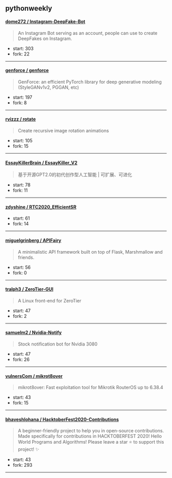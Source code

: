 ## pythonweekly

#### [dome272 / Instagram-DeepFake-Bot](https://github.com/dome272/Instagram-DeepFake-Bot)

> An Instagram Bot serving as an account, people can use to create DeepFakes on Instagram.

+ start: 303
+ fork: 22

----


#### [genforce / genforce](https://github.com/genforce/genforce)

> GenForce: an efficient PyTorch library for deep generative modeling (StyleGANv1v2, PGGAN, etc)

+ start: 197
+ fork: 8

----


#### [rvizzz / rotate](https://github.com/rvizzz/rotate)

> Create recursive image rotation animations

+ start: 105
+ fork: 15

----


#### [EssayKillerBrain / EssayKiller_V2](https://github.com/EssayKillerBrain/EssayKiller_V2)

> 基于开源GPT2.0的初代创作型人工智能 | 可扩展、可进化

+ start: 78
+ fork: 11

----


#### [zdyshine / RTC2020_EfficientSR](https://github.com/zdyshine/RTC2020_EfficientSR)

> 

+ start: 61
+ fork: 14

----


#### [miguelgrinberg / APIFairy](https://github.com/miguelgrinberg/APIFairy)

> A minimalistic API framework built on top of Flask, Marshmallow and friends.

+ start: 56
+ fork: 0

----


#### [tralph3 / ZeroTier-GUI](https://github.com/tralph3/ZeroTier-GUI)

> A Linux front-end for ZeroTier

+ start: 47
+ fork: 2

----


#### [samuelm2 / Nvidia-Notify](https://github.com/samuelm2/Nvidia-Notify)

> Stock notification bot for Nvidia 3080

+ start: 47
+ fork: 26

----


#### [vulnersCom / mikrot8over](https://github.com/vulnersCom/mikrot8over)

> mikrot8over: Fast exploitation tool for Mikrotik RouterOS up to 6.38.4

+ start: 43
+ fork: 15

----


#### [bhaveshlohana / HacktoberFest2020-Contributions](https://github.com/bhaveshlohana/HacktoberFest2020-Contributions)

> A beginner-friendly project to help you in open-source contributions. Made specifically for contributions in HACKTOBERFEST 2020! Hello World Programs and Algorithms! Please leave a star ⭐ to support this project! ✨

+ start: 43
+ fork: 293

----

